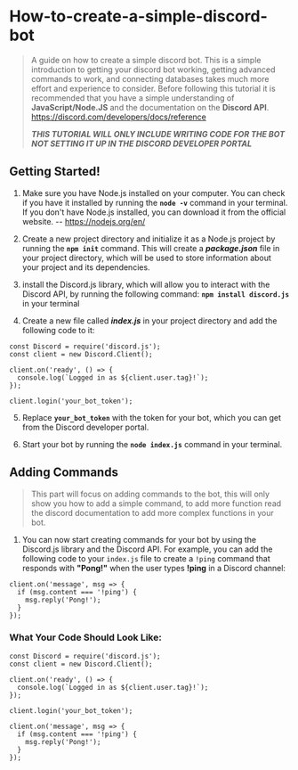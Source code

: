 # How-to-create-a-simple-discord-bot

> A guide on how to create a simple discord bot. This is a simple introduction to getting your discord bot working, getting advanced commands to work, and connecting databases takes much more effort and experience to consider. Before following this tutorial it is recommended that you have a simple understanding of **JavaScript/Node.JS** and the documentation on the **Discord API**.
https://discord.com/developers/docs/reference
> 
> _**THIS TUTORIAL WILL ONLY INCLUDE WRITING CODE FOR THE BOT NOT SETTING IT UP IN THE DISCORD DEVELOPER PORTAL**_

## Getting Started!

1. Make sure you have Node.js installed on your computer. You can check if you have it installed by running the **`node -v`** command in your terminal. If you don't have Node.js installed, you can download it from the official website. -- https://nodejs.org/en/

2. Create a new project directory and initialize it as a Node.js project by running the **`npm init`** command. This will create a _**package.json**_ file in your project directory, which will be used to store information about your project and its dependencies.

3. install the Discord.js library, which will allow you to interact with the Discord API, by running the following command: **`npm install discord.js`** in your terminal

4. Create a new file called _**index.js**_ in your project directory and add the following code to it:

```JS
const Discord = require('discord.js');
const client = new Discord.Client();

client.on('ready', () => {
  console.log(`Logged in as ${client.user.tag}!`);
});

client.login('your_bot_token');

```

5. Replace **`your_bot_token`** with the token for your bot, which you can get from the Discord developer portal.

6. Start your bot by running the **`node index.js`** command in your terminal.

## Adding Commands
> This part will focus on adding commands to the bot, this will only show you how to add a simple command, to add more function read the discord documentation to add more complex functions in your bot.

1. You can now start creating commands for your bot by using the Discord.js library and the Discord API. For example, you can add the following code to your `index.js` file to create a `!ping` command that responds with **"Pong!"** when the user types **!ping** in a Discord channel:

```JS
client.on('message', msg => {
  if (msg.content === '!ping') {
    msg.reply('Pong!');
  }
});

```

### What Your Code Should Look Like:
```JS
const Discord = require('discord.js');
const client = new Discord.Client();

client.on('ready', () => {
  console.log(`Logged in as ${client.user.tag}!`);
});

client.login('your_bot_token');

client.on('message', msg => {
  if (msg.content === '!ping') {
    msg.reply('Pong!');
  }
});

```
